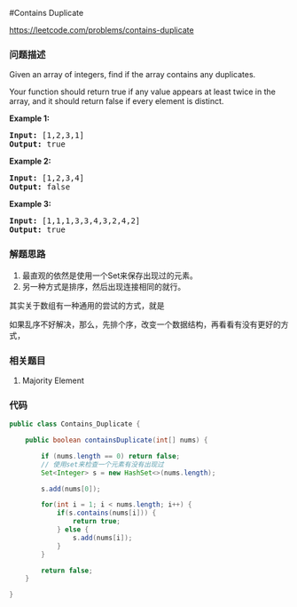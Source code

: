 #Contains Duplicate

https://leetcode.com/problems/contains-duplicate

### 问题描述

<p>Given an array of integers, find if the array contains any duplicates.</p>

<p>Your function should return true if any value appears at least twice in the array, and it should return false if every element is distinct.</p>

<p><strong>Example 1:</strong></p>

<pre>
<strong>Input:</strong> [1,2,3,1]
<strong>Output:</strong> true</pre>

<p><strong>Example 2:</strong></p>

<pre>
<strong>Input: </strong>[1,2,3,4]
<strong>Output:</strong> false</pre>

<p><strong>Example 3:</strong></p>

<pre>
<strong>Input: </strong>[1,1,1,3,3,4,3,2,4,2]
<strong>Output:</strong> true</pre>

### 解题思路


1. 最直观的依然是使用一个Set来保存出现过的元素。
2. 另一种方式是排序，然后出现连接相同的就行。

其实关于数组有一种通用的尝试的方式，就是

如果乱序不好解决，那么，先排个序，改变一个数据结构，再看看有没有更好的方式，


### 相关题目

1. Majority Element

### 代码

```java
public class Contains_Duplicate {

    public boolean containsDuplicate(int[] nums) {

        if (nums.length == 0) return false;
        // 使用set来检查一个元素有没有出现过
        Set<Integer> s = new HashSet<>(nums.length);

        s.add(nums[0]);

        for(int i = 1; i < nums.length; i++) {
            if(s.contains(nums[i])) {
                return true;
            } else {
                s.add(nums[i]);
            }
        }

        return false;
    }

}
```
